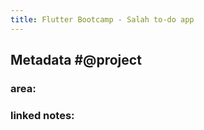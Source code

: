 ```yaml
---
title: Flutter Bootcamp - Salah to-do app
---
```


## **Metadata** #@project
### area:
### linked notes:
##
